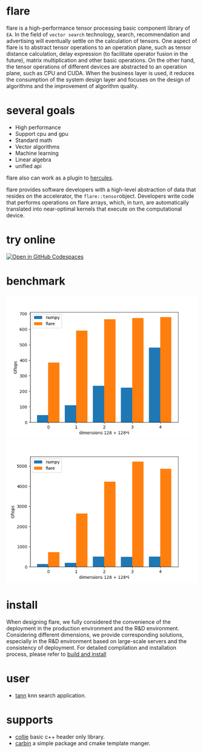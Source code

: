 flare
====

flare is a high-performance tensor processing basic component library of `EA`. In the field of `vector search` technology, 
search, recommendation and advertising will eventually settle on the calculation of tensors. One aspect of flare is to
abstract tensor operations to an operation plane, such as tensor distance calculation, delay expression (to facilitate 
operator fusion in the future), matrix multiplication and other basic operations. On the other hand, the tensor operations
of different devices are abstracted to an operation plane, such as CPU and CUDA. When the business layer is used, it 
reduces the consumption of the system design layer and focuses on the design of algorithms and the improvement of 
algorithm quality.

# several goals
* High performance
* Support cpu and gpu
* Standard math
* Vector algorithms
* Machine learning
* Linear algebra
* unified api

flare also can work as a plugin to [hercules](https://github.com/gottignen/hercules).


flare provides software developers with a high-level abstraction of data that resides on the 
accelerator, the `flare::tensor`object. Developers write code that performs operations on flare
arrays, which, in turn, are automatically translated into near-optimal kernels that execute on 
the computational device.

# try online 

[![Open in GitHub Codespaces](https://github.com/codespaces/badge.svg)](https://codespaces.new/pv-kumo/pv-flare)

# benchmark
![cpu bench](docs/source/image/benchmark_blas_cpu.png)![cuda bench](docs/source/image/benchmark_blas_cuda.png)
# install
When designing flare, we fully considered the convenience of the deployment in the production 
environment and the R&D environment. Considering different dimensions, we provide corresponding 
solutions, especially in the R&D environment based on large-scale servers and the consistency of 
deployment. For detailed compilation and installation process, please refer to [build and install](docs/en/linux_build.md)

# user

* [tann](https://github.com/gottignen/titan-ann) knn search application.

# supports
* [collie](https://github.com/gottignen/collie) basic c++ header only library.
* [carbin](https://github.com/gottignen/carbin)  a simple package and cmake template manger.

